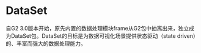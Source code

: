 <!--
index: 1
title: DataSet
resource:
  jsFiles:
    - ${url.dataSet}
    - ${url.g2}
-->

# DataSet

自G2 3.0版本开始，原先内置的数据处理模块frame从G2包中抽离出来，独立成为DataSet包。DataSet的目标是为数据可视化场景提供状态驱动（state driven）的、丰富而强大的数据处理能力。



